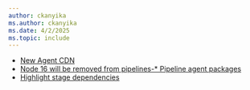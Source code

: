 ```yaml
---
author: ckanyika
ms.author: ckanyika
ms.date: 4/2/2025
ms.topic: include
---
```


- [New Agent CDN](#new-agent-cdn)
- [Node 16 will be removed from pipelines-* Pipeline agent packages](#node-16-will-be-removed-from-pipelines-pipeline-agent-packages)
- [Highlight stage dependencies](#highlight-stage-dependencies)

